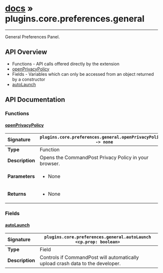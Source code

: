 # [docs](index.md) » plugins.core.preferences.general
---

General Preferences Panel.

## API Overview
* Functions - API calls offered directly by the extension
 * [openPrivacyPolicy](#openprivacypolicy)
* Fields - Variables which can only be accessed from an object returned by a constructor
 * [autoLaunch](#autolaunch)

## API Documentation

### Functions

#### [openPrivacyPolicy](#openprivacypolicy)
| <span style="float: left;">**Signature**</span> | <span style="float: left;">`plugins.core.preferences.general.openPrivacyPolicy() -> none` </span>                                                          |
| -----------------------------------------------------|---------------------------------------------------------------------------------------------------------|
| **Type**                                             | Function                                                                                         |
| **Description**                                      | Opens the CommandPost Privacy Policy in your browser.                                                                                         |
| **Parameters**                                       | <ul><li>None</li></ul> |
| **Returns**                                          | <ul><li>None</li></ul>          |

### Fields

#### [autoLaunch](#autolaunch)
| <span style="float: left;">**Signature**</span> | <span style="float: left;">`plugins.core.preferences.general.autoLaunch <cp.prop: boolean>` </span>                                                          |
| -----------------------------------------------------|---------------------------------------------------------------------------------------------------------|
| **Type**                                             | Field                                                                                         |
| **Description**                                      | Controls if CommandPost will automatically upload crash data to the developer.                                                                                         |

